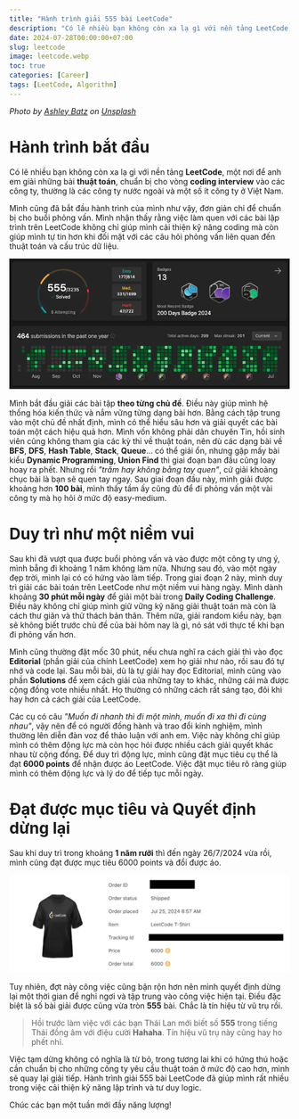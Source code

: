 ```yaml
---
title: "Hành trình giải 555 bài LeetCode"
description: "Có lẽ nhiều bạn không còn xa lạ gì với nền tảng LeetCode, một nơi để anh em giải những bài thuật toán, chuẩn bị cho vòng coding interview vào các công ty, thường là các công ty nước ngoài và một số ít công ty ở Việt Nam."
date: 2024-07-28T00:00:00+07:00
slug: leetcode
image: leetcode.webp
toc: true
categories: [Career]
tags: [LeetCode, Algorithm]
---
```


*Photo by [Ashley Batz](https://unsplash.com/@ashleybatz?utm_content=creditCopyText&utm_medium=referral&utm_source=unsplash) on [Unsplash](https://unsplash.com/photos/person-walking-on-beach-during-daytime-betmVWGYcLY?utm_content=creditCopyText&utm_medium=referral&utm_source=unsplash)*

# Hành trình bắt đầu

Có lẽ nhiều bạn không còn xa lạ gì với nền tảng **LeetCode**, một nơi để anh em giải những bài **thuật toán**, chuẩn bị cho vòng **coding interview** vào các công ty, thường là các công ty nước ngoài và một số ít công ty ở Việt Nam.

Mình cũng đã bắt đầu hành trình của mình như vậy, đơn giản chỉ để chuẩn bị cho buổi phỏng vấn. Mình nhận thấy rằng việc làm quen với các bài lập trình trên LeetCode không chỉ giúp mình cải thiện kỹ năng coding mà còn giúp mình tự tin hơn khi đối mặt với các câu hỏi phỏng vấn liên quan đến thuật toán và cấu trúc dữ liệu.

![LeetCode Profile](leetcode_profile.webp)

Mình bắt đầu giải các bài tập **theo từng chủ đề**. Điều này giúp mình hệ thống hóa kiến thức và nắm vững từng dạng bài hơn. Bằng cách tập trung vào một chủ đề nhất định, mình có thể hiểu sâu hơn và giải quyết các bài toán một cách hiệu quả hơn. Mình vốn không phải dân chuyên Tin, hồi sinh viên cũng không tham gia các kỳ thi về thuật toán, nên dù các dạng bài về **BFS**, **DFS**, **Hash Table**, **Stack**, **Queue**... có thể giải ổn, nhưng gặp mấy bài kiểu **Dynamic Programming**, **Union Find** thì giai đoạn ban đầu cũng loay hoay ra phết. Nhưng rồi *"trăm hay không bằng tay quen"*, cứ giải khoảng chục bài là bạn sẽ quen tay ngay. Sau giai đoạn đầu này, mình giải được khoảng hơn **100 bài**, mình thấy tầm ấy cũng đủ để đi phỏng vấn một vài công ty mà họ hỏi ở mức độ easy-medium.

# Duy trì như một niềm vui

Sau khi đã vượt qua được buổi phỏng vấn và vào được một công ty ưng ý, mình bẵng đi khoảng 1 năm không làm nữa. Nhưng sau đó, vào một ngày đẹp trời, mình lại có có hứng vào làm tiếp. Trong giai đoạn 2 này, mình duy trì giải các bài toán trên LeetCode như một niềm vui hàng ngày. Mình dành khoảng **30 phút mỗi ngày** để giải một bài trong **Daily Coding Challenge**. Điều này không chỉ giúp mình giữ vững kỹ năng giải thuật toán mà còn là cách thư giãn và thử thách bản thân. Thêm nữa, giải random kiểu này, bạn sẽ không biết trước chủ đề của bài hôm nay là gì, nó sát với thực tế khi bạn đi phỏng vấn hơn.

Mình cũng thường đặt mốc 30 phút, nếu chưa nghĩ ra cách giải thì vào đọc **Editorial** (phần giải của chính LeetCode) xem họ giải như nào, rồi sau đó tự nhớ và code lại. Sau mỗi bài, dù là tự giải hay đọc Editorial, mình cũng vào phần **Solutions** để xem cách giải của những tay to khác, những cái mà được cộng đồng vote nhiều nhất. Họ thường có những cách rất sáng tạo, đôi khi hay hơn cả cách giải của LeetCode.

Các cụ có câu *"Muốn đi nhanh thì đi một mình, muốn đi xa thì đi cùng nhau"*, vậy nên để có người đồng hành và trao đổi kinh nghiệm, mình thường lên diễn đàn voz để thảo luận với anh em. Việc này không chỉ giúp mình có thêm động lực mà còn học hỏi được nhiều cách giải quyết khác nhau từ cộng đồng. Để duy trì động lực, mình cũng đặt mục tiêu cụ thể là đạt **6000 points** để nhận được áo LeetCode. Việc đặt mục tiêu rõ ràng giúp mình có thêm động lực và lý do để tiếp tục mỗi ngày.

# Đạt được mục tiêu và Quyết định dừng lại

Sau khi duy trì trong khoảng **1 năm rưỡi** thì đến ngày 26/7/2024 vừa rồi, mình cũng đạt được mục tiêu 6000 points và đổi được áo.

![LeetCode T-Shirt](leetcode_t_shirt.webp)

Tuy nhiên, đợt này công việc cũng bận rộn hơn nên mình quyết định dừng lại một thời gian để nghỉ ngơi và tập trung vào công việc hiện tại. Điều đặc biệt là số bài giải được cũng vừa tròn **555** bài. Chắc là tín hiệu từ vũ trụ rồi.

> Hồi trước làm việc với các bạn Thái Lan mới biết số **555** trong tiếng Thái đồng âm với điệu cười **Hahaha**. Tín hiệu vũ trụ này cũng hay ho phết nhỉ.

Việc tạm dừng không có nghĩa là từ bỏ, trong tương lai khi có hứng thú hoặc cần chuẩn bị cho những công ty yêu cầu thuật toán ở mức độ cao hơn, mình sẽ quay lại giải tiếp. Hành trình giải 555 bài LeetCode đã giúp mình rất nhiều trong việc cải thiện kỹ năng lập trình và tư duy logic.

Chúc các bạn một tuần mới đầy năng lượng!
